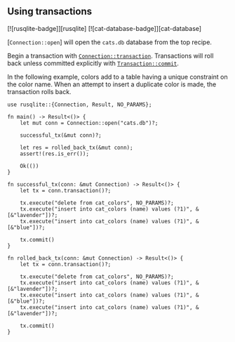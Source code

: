 ## Using transactions

[![rusqlite-badge]][rusqlite] [![cat-database-badge]][cat-database]

[`Connection::open`] will open the `cats.db` database from the top recipe.

Begin a transaction with [`Connection::transaction`]. Transactions will
roll back unless committed explicitly with [`Transaction::commit`].

In the following example, colors add to a table having
a unique constraint on the color name. When an attempt to insert
a duplicate color is made, the transaction rolls back.

```rust,editable,no_run
use rusqlite::{Connection, Result, NO_PARAMS};

fn main() -> Result<()> {
    let mut conn = Connection::open("cats.db")?;

    successful_tx(&mut conn)?;

    let res = rolled_back_tx(&mut conn);
    assert!(res.is_err());

    Ok(())
}

fn successful_tx(conn: &mut Connection) -> Result<()> {
    let tx = conn.transaction()?;

    tx.execute("delete from cat_colors", NO_PARAMS)?;
    tx.execute("insert into cat_colors (name) values (?1)", &[&"lavender"])?;
    tx.execute("insert into cat_colors (name) values (?1)", &[&"blue"])?;

    tx.commit()
}

fn rolled_back_tx(conn: &mut Connection) -> Result<()> {
    let tx = conn.transaction()?;

    tx.execute("delete from cat_colors", NO_PARAMS)?;
    tx.execute("insert into cat_colors (name) values (?1)", &[&"lavender"])?;
    tx.execute("insert into cat_colors (name) values (?1)", &[&"blue"])?;
    tx.execute("insert into cat_colors (name) values (?1)", &[&"lavender"])?;

    tx.commit()
}
```

[`Connection::transaction`]: https://docs.rs/rusqlite/*/rusqlite/struct.Connection.html#method.transaction
[`Transaction::commit`]: https://docs.rs/rusqlite/*/rusqlite/struct.Transaction.html#method.commit
